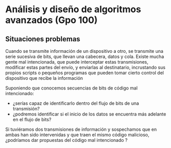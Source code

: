 # Análisis y diseño de algoritmos avanzados (Gpo 100)
## Situaciones problemas 

Cuando se transmite información de un dispositivo a otro, se transmite una serie sucesiva de bits, que llevan una cabecera, datos y cola. Existe mucha gente mal intencionada, que puede interceptar estas transmisiones, modificar estas partes del envío, y enviarlas al destinatario, incrustando sus propios scripts o pequeños programas que pueden tomar cierto control del dispositivo que recibe la información  

Suponiendo que conocemos secuencias de bits de código mal intencionado:  

- ¿serías capaz de identificarlo dentro del flujo de bits de una transmisión? 
- ¿podremos identificar si el inicio de los datos se encuentra más adelante en el flujo de bits? 

Si tuviéramos dos transmisiones de información y sospechamos que en ambas han sido intervenidas y que traen el mismo código malicioso, ¿podríamos dar propuestas del código mal intencionado ?
